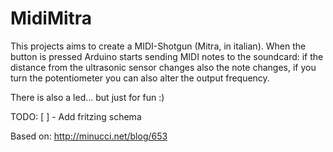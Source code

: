 MidiMitra
=========

This projects aims to create a MIDI-Shotgun (Mitra, in italian). When the button is pressed Arduino starts sending MIDI notes to the soundcard:
if the distance from the ultrasonic sensor changes also the note changes, if you turn the potentiometer you can also alter the output frequency.

There is also a led... but just for fun :)

TODO:
[ ] - Add fritzing schema

Based on:
http://minucci.net/blog/653

